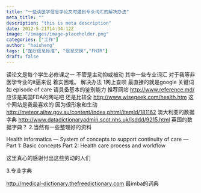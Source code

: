 ```yaml
---
title: "一些读医学信息学论文时遇到专业词汇的解决办法"
meta_title: ""
description: "this is meta description"
date: 2012-5-21T14:34:12Z
image: "/images/image-placeholder.png"
categories: ["工作"]
author: "haisheng"
tags: ["医疗信息标准", "信息交换","FHIR"]
draft: false
---
```





读论文是每个学生必修课之一 不管是主动抑或被动 其中一些专业词汇 对于我等非医学专业的it逼来说 着实困难。
解决办法
1网上查呗 最直接的就是google 关键词 如 episode of care 请具备基本的鉴别能力
推荐网站
http://www.reference.md/ 应该是美国FDA的网站吧 还是比较全
http://www.wisegeek.com/health.htm 这个网站是我最喜欢的 因为很形象和生动
http://meteor.aihw.gov.au/content/index.phtml/itemId/181162 澳大利亚的数据字典
http://www.datadictionaryadmin.scot.nhs.uk/isddd/9215.html 英国的数据字典？
2.当然有一些整理好的资料

Health informatics — System of concepts to support continuity of care —Part 1: Basic concepts  Part 2: Health care process and workflow

这里真心的感谢付出这些劳动的人们

3.专业字典

http://medical-dictionary.thefreedictionary.com 最imba的词典
